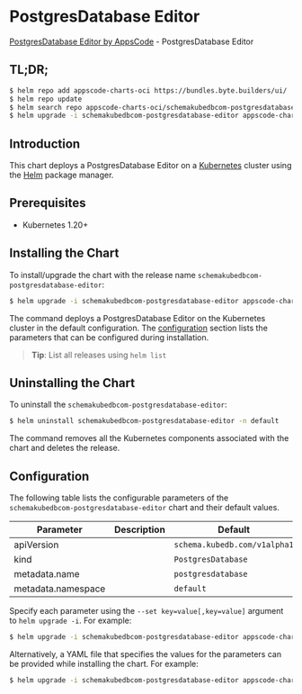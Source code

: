 # PostgresDatabase Editor

[PostgresDatabase Editor by AppsCode](https://byte.builders) - PostgresDatabase Editor

## TL;DR;

```bash
$ helm repo add appscode-charts-oci https://bundles.byte.builders/ui/
$ helm repo update
$ helm search repo appscode-charts-oci/schemakubedbcom-postgresdatabase-editor --version=v0.4.20
$ helm upgrade -i schemakubedbcom-postgresdatabase-editor appscode-charts-oci/schemakubedbcom-postgresdatabase-editor -n default --create-namespace --version=v0.4.20
```

## Introduction

This chart deploys a PostgresDatabase Editor on a [Kubernetes](http://kubernetes.io) cluster using the [Helm](https://helm.sh) package manager.

## Prerequisites

- Kubernetes 1.20+

## Installing the Chart

To install/upgrade the chart with the release name `schemakubedbcom-postgresdatabase-editor`:

```bash
$ helm upgrade -i schemakubedbcom-postgresdatabase-editor appscode-charts-oci/schemakubedbcom-postgresdatabase-editor -n default --create-namespace --version=v0.4.20
```

The command deploys a PostgresDatabase Editor on the Kubernetes cluster in the default configuration. The [configuration](#configuration) section lists the parameters that can be configured during installation.

> **Tip**: List all releases using `helm list`

## Uninstalling the Chart

To uninstall the `schemakubedbcom-postgresdatabase-editor`:

```bash
$ helm uninstall schemakubedbcom-postgresdatabase-editor -n default
```

The command removes all the Kubernetes components associated with the chart and deletes the release.

## Configuration

The following table lists the configurable parameters of the `schemakubedbcom-postgresdatabase-editor` chart and their default values.

|     Parameter      | Description |                 Default                 |
|--------------------|-------------|-----------------------------------------|
| apiVersion         |             | <code>schema.kubedb.com/v1alpha1</code> |
| kind               |             | <code>PostgresDatabase</code>           |
| metadata.name      |             | <code>postgresdatabase</code>           |
| metadata.namespace |             | <code>default</code>                    |


Specify each parameter using the `--set key=value[,key=value]` argument to `helm upgrade -i`. For example:

```bash
$ helm upgrade -i schemakubedbcom-postgresdatabase-editor appscode-charts-oci/schemakubedbcom-postgresdatabase-editor -n default --create-namespace --version=v0.4.20 --set apiVersion=schema.kubedb.com/v1alpha1
```

Alternatively, a YAML file that specifies the values for the parameters can be provided while
installing the chart. For example:

```bash
$ helm upgrade -i schemakubedbcom-postgresdatabase-editor appscode-charts-oci/schemakubedbcom-postgresdatabase-editor -n default --create-namespace --version=v0.4.20 --values values.yaml
```
